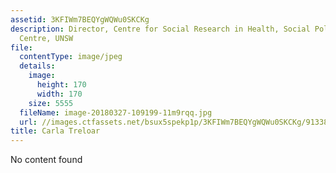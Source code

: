 ```yaml
---
assetid: 3KFIWm7BEQYgWQWu0SKCKg
description: Director, Centre for Social Research in Health, Social Policy Research
  Centre, UNSW
file:
  contentType: image/jpeg
  details:
    image:
      height: 170
      width: 170
    size: 5555
  fileName: image-20180327-109199-11m9rqq.jpg
  url: //images.ctfassets.net/bsux5spekp1p/3KFIWm7BEQYgWQWu0SKCKg/913383cfef1dd1b33e27ef23c6604f3a/image-20180327-109199-11m9rqq.jpg
title: Carla Treloar
---
```

No content found